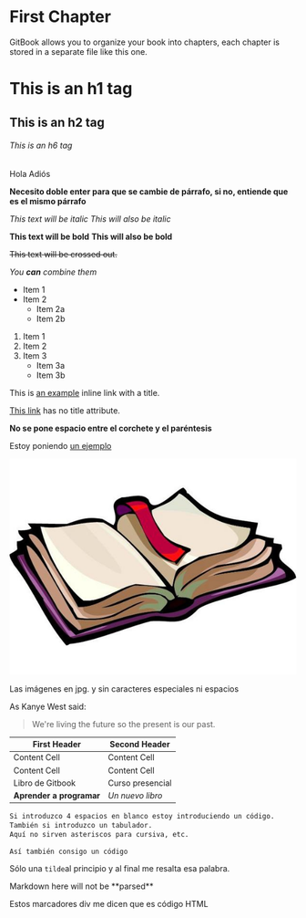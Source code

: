 # First Chapter

GitBook allows you to organize your book into chapters, each chapter is stored in a separate file like this one.

# This is an h1 tag
## This is an h2 tag
###### This is an h6 tag

Hola
Adiós

**Necesito doble enter para que se cambie de párrafo, si no, entiende que es el mismo párrafo**

*This text will be italic*
_This will also be italic_

**This text will be bold**
__This will also be bold__

~~This text will be crossed out.~~

_You **can** combine them_


* Item 1
* Item 2
  * Item 2a
  * Item 2b


1. Item 1
2. Item 2
3. Item 3
   * Item 3a
   * Item 3b
   
   
This is [an example](http://example.com/ "Title") inline link with a title.

[This link](http://example.net/) has no title attribute.

**No se pone espacio entre el corchete y el paréntesis**

Estoy poniendo [un ejemplo][campus]

[campus]:http://campusvirtual.ull.es/ "Campus Virtual ULL"


![Libro](/assets/libro.jpg)

Las imágenes en jpg. y sin caracteres especiales ni espacios

As Kanye West said:

> We're living the future so the present is our past.


| First Header  | Second Header |
| ------------- | ------------- |
| Content Cell  | Content Cell  |
| Content Cell  | Content Cell  |
|Libro de Gitbook|Curso presencial|
|**Aprender a programar**|*Un nuevo libro*|

    Si introduzco 4 espacios en blanco estoy introduciendo un código.
    También si introduzco un tabulador.
    Aquí no sirven asteriscos para cursiva, etc.
    
```
Así también consigo un código
```

Sólo una `tilde`al principio y al final me resalta esa palabra.

<div>
Markdown here will not be **parsed**
</div>

Estos marcadores div me dicen que es código HTML

    




